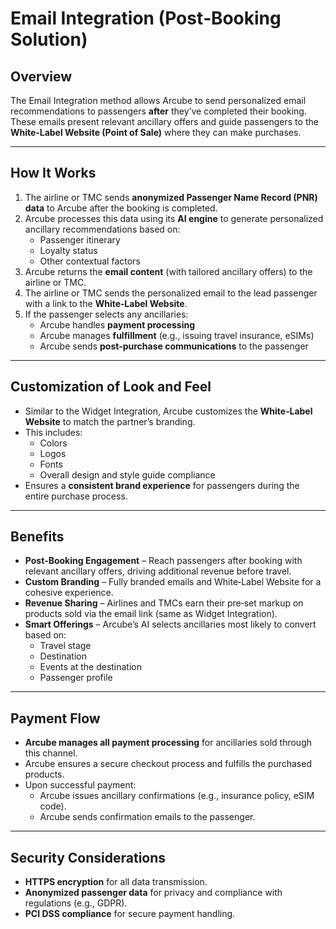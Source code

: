 # Email Integration (Post‑Booking Solution)

## Overview
The Email Integration method allows Arcube to send personalized email recommendations to passengers **after** they’ve completed their booking.  
These emails present relevant ancillary offers and guide passengers to the **White‑Label Website (Point of Sale)** where they can make purchases.

---

## How It Works
1. The airline or TMC sends **anonymized Passenger Name Record (PNR) data** to Arcube after the booking is completed.
2. Arcube processes this data using its **AI engine** to generate personalized ancillary recommendations based on:
   - Passenger itinerary  
   - Loyalty status  
   - Other contextual factors
3. Arcube returns the **email content** (with tailored ancillary offers) to the airline or TMC.
4. The airline or TMC sends the personalized email to the lead passenger with a link to the **White‑Label Website**.
5. If the passenger selects any ancillaries:
   - Arcube handles **payment processing**  
   - Arcube manages **fulfillment** (e.g., issuing travel insurance, eSIMs)  
   - Arcube sends **post‑purchase communications** to the passenger

---

## Customization of Look and Feel
- Similar to the Widget Integration, Arcube customizes the **White‑Label Website** to match the partner’s branding.
- This includes:
  - Colors  
  - Logos  
  - Fonts  
  - Overall design and style guide compliance
- Ensures a **consistent brand experience** for passengers during the entire purchase process.

---

## Benefits
- **Post‑Booking Engagement** – Reach passengers after booking with relevant ancillary offers, driving additional revenue before travel.
- **Custom Branding** – Fully branded emails and White‑Label Website for a cohesive experience.
- **Revenue Sharing** – Airlines and TMCs earn their pre‑set markup on products sold via the email link (same as Widget Integration).
- **Smart Offerings** – Arcube’s AI selects ancillaries most likely to convert based on:
  - Travel stage  
  - Destination  
  - Events at the destination  
  - Passenger profile

---

## Payment Flow
- **Arcube manages all payment processing** for ancillaries sold through this channel.
- Arcube ensures a secure checkout process and fulfills the purchased products.
- Upon successful payment:
  - Arcube issues ancillary confirmations (e.g., insurance policy, eSIM code).
  - Arcube sends confirmation emails to the passenger.

---

## Security Considerations
- **HTTPS encryption** for all data transmission.
- **Anonymized passenger data** for privacy and compliance with regulations (e.g., GDPR).
- **PCI DSS compliance** for secure payment handling.

